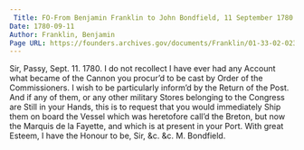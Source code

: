 ```yaml
---
 Title: FO-From Benjamin Franklin to John Bondfield, 11 September 1780
Date: 1780-09-11
Author: Franklin, Benjamin
Page URL: https://founders.archives.gov/documents/Franklin/01-33-02-0230
---
```


Sir,
Passy, Sept. 11. 1780.
I do not recollect I have ever had any Account what became of the Cannon you procur’d to be cast by Order of the Commissioners. I wish to be particularly inform’d by the Return of the Post. And if any of them, or any other military Stores belonging to the Congress are Still in your Hands, this is to request that you would immediately Ship them on board the Vessel which was heretofore call’d the Breton, but now the Marquis de la Fayette, and which is at present in your Port. With great Esteem, I have the Honour to be, Sir, &c. &c.
M. Bondfield.

